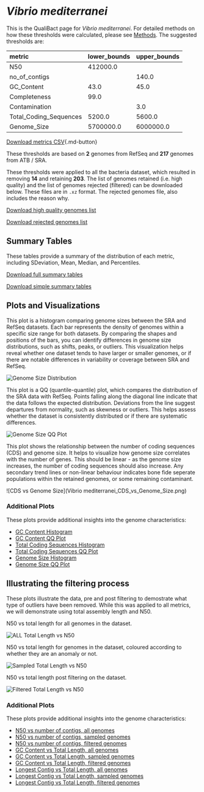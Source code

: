 # *Vibrio mediterranei*

This is the QualiBact page for *Vibrio mediterranei*. For detailed methods on how these thresholds were calculated, please see [Methods](../../methods.md).
The suggested thresholds are: 

| metric                 | lower_bounds   | upper_bounds   |
|:-----------------------|:---------------|:---------------|
| N50                    | 412000.0       |                |
| no_of_contigs          |                | 140.0          |
| GC_Content             | 43.0           | 45.0           |
| Completeness           | 99.0           |                |
| Contamination          |                | 3.0            |
| Total_Coding_Sequences | 5200.0         | 5600.0         |
| Genome_Size            | 5700000.0      | 6000000.0      |

[Download metrics CSV](Vibrio_mediterranei_metrics.csv){.md-button}


These thresholds are based on **2** genomes from RefSeq and **217** genomes from ATB / SRA.

These thresholds were applied to all the bacteria dataset, which resulted in removing **14** and retaining **203**.
The list of genomes retained (i.e. high quality) and the list of genomes rejected (filtered) can be downloaded below. These files are in `.xz` format. The rejected genomes file, also includes the reason why.

[Download high quality genomes list](Vibrio_mediterranei_high_quality_genomes.csv.xz)


[Download rejected genomes list](Vibrio_mediterranei_filtered_out_genomes.csv.xz)



## Summary Tables
These tables provide a summary of the distribution of each metric, including SDeviation, Mean, Median, and Percentiles.

[Download full summary tables](summary.csv)

[Download simple summary tables](selected_summary.csv)

## Plots and Visualizations

This plot is a histogram comparing genome sizes between the SRA and RefSeq datasets. Each bar represents the density of genomes within a specific size range for both datasets. By comparing the shapes and positions of the bars, you can identify differences in genome size distributions, such as shifts, peaks, or outliers. This visualization helps reveal whether one dataset tends to have larger or smaller genomes, or if there are notable differences in variability or coverage between SRA and RefSeq.

![Genome Size Distribution](Genome_Size_refseq_histogram_kde.png)

This plot is a QQ (quantile-quantile) plot, which compares the distribution of the SRA data with RefSeq. Points falling along the diagonal line indicate that the data follows the expected distribution. Deviations from the line suggest departures from normality, such as skewness or outliers. This helps assess whether the dataset is consistently distributed or if there are systematic differences.

![Genome Size QQ Plot](Genome_Size_refseq_qqplot.png)

This plot shows the relationship between the number of coding sequences (CDS) and genome size. It helps to visualize how genome size correlates with the number of genes. This should be linear - as the genome size increases, the number of coding sequences should also increase. Any secondary trend lines or non-linear behaviour indicates bone fide seperate populations within the retained genomes, or some remaining contaminant. 

![CDS vs Genome Size](Vibrio mediterranei_CDS_vs_Genome_Size.png)

### Additional Plots

These plots provide additional insights into the genome characteristics:

- [GC Content Histogram](GC_Content_refseq_histogram_kde.png)
- [GC Content QQ Plot](GC_Content_refseq_qqplot.png)
- [Total Coding Sequences Histogram](Total_Coding_Sequences_refseq_histogram_kde.png)
- [Total Coding Sequences QQ Plot](Total_Coding_Sequences_refseq_qqplot.png)
- [Genome Size Histogram](Genome_Size_refseq_histogram_kde.png)
- [Genome Size QQ Plot](Genome_Size_refseq_qqplot.png)
## Illustrating the filtering process
These plots illustrate the data, pre and post filtering to demostrate what type of outliers have been removed. While this was applied to all metrics, we will demonstrate using total assembly length and N50.

N50 vs total length for all genomes in the dataset.

![ALL Total Length vs N50](Vibrio_mediterranei_all_total_length_N50.png)

N50 vs total length for genomes in the dataset, coloured according to whether they are an anomaly or not.

![Sampled Total Length vs N50](Vibrio_mediterranei_sample_total_length_N50.png)

N50 vs total length post filtering on the dataset.

![Filtered Total Length vs N50](Vibrio_mediterranei_filt_total_length_N50.png)

### Additional Plots

These plots provide additional insights into the genome characteristics:

- [N50 vs number of contigs, all genomes](Vibrio_mediterranei_all_N50_number.png)
- [N50 vs number of contigs, sampled genomes](Vibrio_mediterranei_sample_N50_number.png)
- [N50 vs number of contigs, filtered genomes](Vibrio_mediterranei_filt_N50_number.png)
- [GC Content vs Total Length, all genomes](Vibrio_mediterranei_all_total_length_GC_Content.png)
- [GC Content vs Total Length, sampled genomes](Vibrio_mediterranei_sample_total_length_GC_Content.png)
- [GC Content vs Total Length, filtered genomes](Vibrio_mediterranei_filt_total_length_GC_Content.png)
- [Longest Contig vs Total Length, all genomes](Vibrio_mediterranei_all_total_length_longest.png)
- [Longest Contig vs Total Length, sampled genomes](Vibrio_mediterranei_sample_total_length_longest.png)
- [Longest Contig vs Total Length, filtered genomes](Vibrio_mediterranei_filt_total_length_longest.png)
